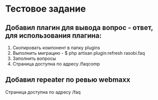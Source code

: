 # Тестовое задание

## Добавил плагин для вывода вопрос - ответ, для использования плагина:

1. Скопировать компонент в папку plugins
2. Выполнить миграцию - $ php artisan plugin:refresh rasobi.faq
3. Заполнить вопросы
4. Страница доступна по адресу /faqcomp


## Добавил repeater по ревью webmaxx
Страница доступна по адресу /faq